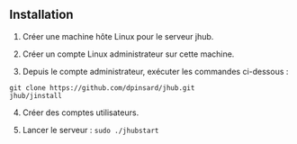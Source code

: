 ## Installation

1. Créer une machine hôte Linux pour le serveur jhub.

2. Créer un compte Linux administrateur sur cette machine.

3. Depuis le compte administrateur, exécuter les commandes ci-dessous :

```
git clone https://github.com/dpinsard/jhub.git
jhub/jinstall
```

4. Créer des comptes utilisateurs.

5. Lancer le serveur : ```sudo ./jhubstart```